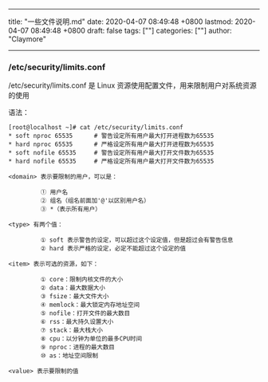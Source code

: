 
---
title: "一些文件说明.md"
date: 2020-04-07 08:49:48 +0800
lastmod: 2020-04-07 08:49:48 +0800
draft: false
tags: [""]
categories: [""]
author: "Claymore"

---


### /etc/security/limits.conf

/etc/security/limits.conf 是 Linux 资源使用配置文件，用来限制用户对系统资源的使用

语法：<domain>  <type>  <item>  <value>

```
[root@localhost ~]# cat /etc/security/limits.conf
* soft nproc 65535      # 警告设定所有用户最大打开进程数为65535
* hard nproc 65535      # 严格设定所有用户最大打开进程数为65535
* soft nofile 65535     # 警告设定所有用户最大打开文件数为65535
* hard nofile 65535     # 严格设定所有用户最大打开文件数为65535
```



```
<domain> 表示要限制的用户，可以是：

         ① 用户名
         ② 组名（组名前面加'@'以区别用户名）
         ③ *（表示所有用户）

<type> 有两个值：

         ① soft 表示警告的设定，可以超过这个设定值，但是超过会有警告信息
         ② hard 表示严格的设定，必定不能超过这个设定的值

<item> 表示可选的资源，如下：

         ① core：限制内核文件的大小
         ② data：最大数据大小
         ③ fsize：最大文件大小
         ④ memlock：最大锁定内存地址空间
         ⑤ nofile：打开文件的最大数目
         ⑥ rss：最大持久设置大小
         ⑦ stack：最大栈大小
         ⑧ cpu：以分钟为单位的最多CPU时间
         ⑨ nproc：进程的最大数目
         ⑩ as：地址空间限制

<value> 表示要限制的值
```

